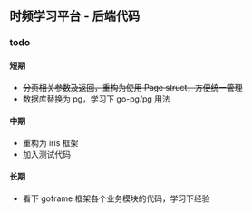 ## 时频学习平台 - 后端代码

### todo

#### 短期

+ ~~分页相关参数及返回，重构为使用 Page struct，方便统一管理~~
+ 数据库替换为 pg，学习下 go-pg/pg 用法

#### 中期

+ 重构为 iris 框架
+ 加入测试代码

#### 长期

+ 看下 goframe 框架各个业务模块的代码，学习下经验